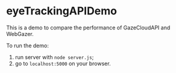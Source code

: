 # eyeTrackingAPIDemo

This is a demo to compare the performance of GazeCloudAPI and WebGazer.

To run the demo:
1. run server with `node server.js`;
2. go to `localhost:5000` on your browser.

